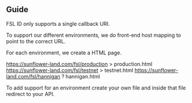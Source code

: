 ## Guide

FSL ID only supports a single callback URI.

To support our different environments, we do front-end host mapping to point to the correct URL.

For each environment, we create a HTML page.

https://sunflower-land.com/fsl/production > production.html
https://sunflower-land.com/fsl/testnet > testnet.html
https://sunflower-land.com/fsl/hannigan ? hannigan.html

To add support for an environment create your own file and inside that file redirect to your API.
